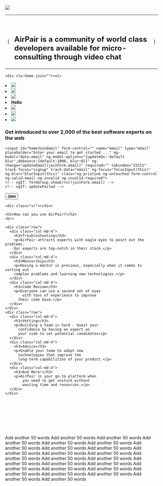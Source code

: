 <style>/*.entry-title, .author, .asset, #table-of-contents {display: none!important;}
body > div > main > article > ul {display: none!important;} */
.entry-header {display:none!important;}
</style>
<script>
$(document).ready(function(){
 /*  $('header').css('display', 'none').remove();
    $('#side').css('display', 'none').remove();
    $('body > div > main > article > ul').css('display', 'none').remove();
$('hr').css('display', 'none').remove();
$('footer').css('display', 'none').remove();
$('header').css('display', 'none').remove();

});

</script>


<div class="main-wrap">
  <div notifications=""></div>
  <main ng-view="" id="home">

  <section class="header">
    <img src="/static/img/pages/about/airpair.png">
    <table>
      <tbody><tr>
        <td><span>{</span></td>
        <td><h2><br>
      AirPair is a <b>community</b> of <b>world class developers</b>
      <a style="text-align: center;" onclick="angular.element('#join input').focus()">available for <b>micro-consulting</b> through video chat</a>
    </h2></td>
        <td><span>}</span></td>
      </tr>
    </tbody></table>
  </section>


  <section id="join">

    <div cta-home-join=""><ul>
  <li><img src="//0.gravatar.com/avatar/b56bb22b3a4b83c6b534b4c114671380?s=100"></li>
  <li><img src="//0.gravatar.com/avatar/c01ef7584331527e1c600b85ba6a75f3?s=100"></li>
  <li><img src="//0.gravatar.com/avatar/892cdc57a3a64ea0ad59827bc6d1ddf7?s=100"></li>
  <li class="you nomob">
    <!-- ngIf: !session || !session.email --><b ng-if="!session || !session.email" class="ng-scope">Hello</b><!-- end ngIf: !session || !session.email -->
    <!-- ngIf: session.email -->
  </li>
  <li><img src="//0.gravatar.com/avatar/b988f05edd27e18eb63b0c5abfdc113c?s=100"></li>
  <li><img src="//0.gravatar.com/avatar/f524745bb9975ba777b5c4a9922eb614?s=100"></li>
  <li><img src="//0.gravatar.com/avatar/fbf41c66afb1e3807b7b330c2d8fcc28?s=100"></li>
</ul>


<h3>Get introduced to over 2,000 of the <b>best software experts</b> on the web</h3>

<form id="joinForm" novalidate="" name="joinForm" ng-submit="submit(joinForm.$valid, data)" class="ng-pristine ng-valid-email ng-invalid ng-invalid-required">

  <!-- ngIf: data.email -->

  <!-- ngIf: !data.email --><div class="homeEmailDiv ng-scope form-group" ng-if="!data.email" form-group="">
    <input id="homeJoinEmail" form-control="" name="email" type="email" placeholder="Enter your email to get started ..." ng-model="data.email" ng-model-options="{updateOn:'default blur',debounce:{default:1000, blur:0}}" ng-change="updateEmail(joinForm.email)" required="" tabindex="33211" track-focus="signup" track-data="email" ng-focus="focusInput(this)" ng-blur="blurInput(this)" class="ng-pristine ng-untouched form-control ng-valid-email ng-invalid ng-invalid-required">
    <!-- ngIf: formGroup.showError(joinForm.email) -->
    <!-- ngIf: updateFailed -->
  </div><!-- end ngIf: !data.email -->

  <button track-click="auth" data="subscribe" ng-class="data.email ? '' : 'focushide'" type="submit" class="btn btn-primary focushide" tabindex="33214" ng-focus="focusInput(this)"><b>Join</b></button>

  <!-- ngIf: data.email -->

</form>
</div>

  </section>

  <section class="how">

    <div class="vr"></div>

    <h2>How can you use AirPair?</h2>
    <br>

    <div class="row">
      <div class="col-md-4">
        <h3>Troubleshooting</h3>
        <p>AirPair attracts experts with eagle eyes to point out the problems.
        Our experts are top-notch in their stack.</p>
      </div>
      <div class="col-md-4">
        <h3>Mentorship</h3>
        <p>Having a mentor is precious, especially when it comes to sorting out
        complex problems and learning new technologies.</p>
      </div>
      <div class="col-md-4">
        <h3>Code Review</h3>
        <p>Everyone can use a second set of eyes
            with tons of experience to improve
          their code base.</p>
      </div>
    </div>
    <div class="row">
      <div class="col-md-4">
        <h3>Vetting</h3>
        <p>Building a team is hard - boost your
          confidence by having an expert on
          your side to vet potential candidates</p>
      </div>
      <div class="col-md-4">
        <h3>Advice</h3>
        <p>Enable your team to adopt new
          technologies that improve the
          long-term capabilities of your product.</p>
      </div>
      <div class="col-md-4">
        <h3>And More!</h3>
        <p>AirPair is your go-to platform when
            you need to get unstuck without
            wasting time and resources.</p>
      </div>
    </div>
  </section>

<!-- <div class="vr"></div>
<section class="gaurantee">

  <div class="block">try it out, risk free</div>
  <div class="vr" style="margin-top:-30px"></div>

  <p>We have a 100% satisfaction guarantee</p>

  <label>Warning AirPairing can become addictive once you realized how awesome it is.</label>

</section> -->

  <br><br><br>
    <br><br><br>


<!-- <div class="vr"></div>
<section class="customers">

  <div class="block">Recent customers</div>
  <div class="vr" style="margin-top:-30px"></div>

  <p>We have a 100% satisfaction guarantee</p>

  <label>Warning AirPairing can become addictive once you realized how awesome it is.</label>

</section> -->
Add another 50 words
Add another 50 words
Add another 50 words
Add another 50 words
Add another 50 words
Add another 50 words
Add another 50 words
Add another 50 words
Add another 50 words
Add another 50 words
Add another 50 words
Add another 50 words
Add another 50 words
Add another 50 words
Add another 50 words
Add another 50 words
Add another 50 words
Add another 50 words
Add another 50 words
Add another 50 words
Add another 50 words
Add another 50 words
Add another 50 words
Add another 50 words
Add another 50 words
Add another 50 words

  </main>
</div>